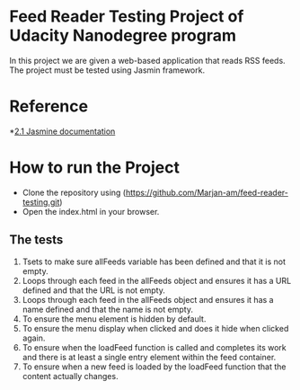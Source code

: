 # Feed Reader Testing Project of Udacity Nanodegree program

In this project we are given a web-based application that reads RSS feeds. The project must be tested using Jasmin framework.


# Reference

*[2.1 Jasmine documentation](https://jasmine.github.io/2.1/introduction.html)

# How to run the Project
- Clone the repository using (https://github.com/Marjan-am/feed-reader-testing.git)
- Open the index.html in your browser.
## The tests
1. Tsets to make sure allFeeds variable has been defined and that it is not empty.
2. Loops through each feed in the allFeeds object and ensures it has a URL defined and that the URL is not empty.
3. Loops through each feed in the allFeeds object and ensures it has a name defined and that the name is not empty.
4. To ensure the menu element is hidden by default. 
5. To ensure the menu display when clicked and does it hide when clicked again.
6. To ensure when the loadFeed function is called and completes its work and there is at least a single entry element within the feed container.
7. To ensure when a new feed is loaded by the loadFeed function that the content actually changes.

